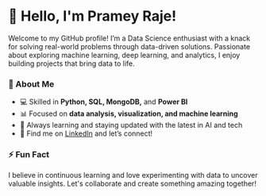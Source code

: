# 👋 Hello, I'm Pramey Raje!

Welcome to my GitHub profile! I’m a Data Science enthusiast with a knack for solving real-world problems through data-driven solutions. Passionate about exploring machine learning, deep learning, and analytics, I enjoy building projects that bring data to life.

### 🌟 About Me
- 💻 Skilled in **Python, SQL, MongoDB,** and **Power BI**
- 📊 Focused on **data analysis, visualization, and machine learning**
- 🌱 Always learning and staying updated with the latest in AI and tech
- 🔗 Find me on [LinkedIn](https://linkedin.com/in/imprameyraje/) and let’s connect!

### ⚡ Fun Fact
I believe in continuous learning and love experimenting with data to uncover valuable insights. Let's collaborate and create something amazing together!
